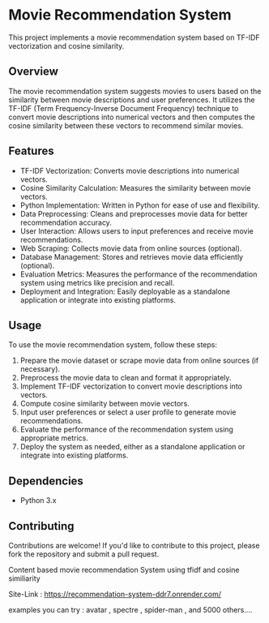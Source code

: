 # Movie Recommendation System

This project implements a movie recommendation system based on TF-IDF vectorization and cosine similarity.

## Overview

The movie recommendation system suggests movies to users based on the similarity between movie descriptions and user preferences. It utilizes the TF-IDF (Term Frequency-Inverse Document Frequency) technique to convert movie descriptions into numerical vectors and then computes the cosine similarity between these vectors to recommend similar movies.

## Features

- TF-IDF Vectorization: Converts movie descriptions into numerical vectors.
- Cosine Similarity Calculation: Measures the similarity between movie vectors.
- Python Implementation: Written in Python for ease of use and flexibility.
- Data Preprocessing: Cleans and preprocesses movie data for better recommendation accuracy.
- User Interaction: Allows users to input preferences and receive movie recommendations.
- Web Scraping: Collects movie data from online sources (optional).
- Database Management: Stores and retrieves movie data efficiently (optional).
- Evaluation Metrics: Measures the performance of the recommendation system using metrics like precision and recall.
- Deployment and Integration: Easily deployable as a standalone application or integrate into existing platforms.

## Usage

To use the movie recommendation system, follow these steps:

1. Prepare the movie dataset or scrape movie data from online sources (if necessary).
2. Preprocess the movie data to clean and format it appropriately.
3. Implement TF-IDF vectorization to convert movie descriptions into vectors.
4. Compute cosine similarity between movie vectors.
5. Input user preferences or select a user profile to generate movie recommendations.
6. Evaluate the performance of the recommendation system using appropriate metrics.
7. Deploy the system as needed, either as a standalone application or integrate into existing platforms.

## Dependencies

- Python 3.x

## Contributing

Contributions are welcome! If you'd like to contribute to this project, please fork the repository and submit a pull request.

Content based movie recommendation System using tfidf and cosine similiarity

Site-Link : https://recommendation-system-ddr7.onrender.com/

examples you can try : avatar , spectre , spider-man , and 5000 others....
